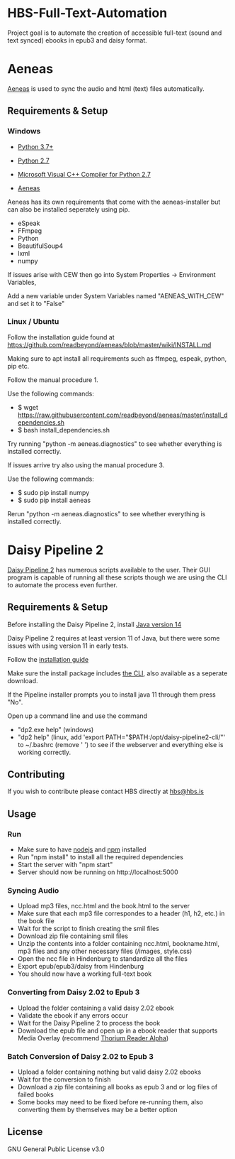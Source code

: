 # HBS-Full-Text-Automation

Project goal is to automate the creation of accessible full-text (sound and text synced) ebooks in epub3 and daisy format.

# Aeneas

[Aeneas](https://www.readbeyond.it/aeneas/) is used to sync the audio and html (text) files automatically.

## Requirements & Setup

### Windows

- [Python 3.7+](https://www.python.org/downloads/)

- [Python 2.7](https://www.python.org/download/releases/2.7/)

- [Microsoft Visual C++ Compiler for Python 2.7](https://www.microsoft.com/EN-US/DOWNLOAD/DETAILS.ASPX?ID=44266)

- [Aeneas](https://github.com/sillsdev/aeneas-installer/releases)

Aeneas has its own requirements that come with the aeneas-installer but can also be installed seperately using pip.

- eSpeak
- FFmpeg
- Python
- BeautifulSoup4
- lxml
- numpy

If issues arise with CEW then go into System Properties -> Environment Variables,

Add a new variable under System Variables named "AENEAS_WITH_CEW" and set it to "False"

### Linux / Ubuntu

Follow the installation guide found at https://github.com/readbeyond/aeneas/blob/master/wiki/INSTALL.md

Making sure to apt install all requirements such as ffmpeg, espeak, python, pip etc.

Follow the manual procedure 1.

Use the following commands:

- $ wget https://raw.githubusercontent.com/readbeyond/aeneas/master/install_dependencies.sh
- $ bash install_dependencies.sh

Try running "python -m aeneas.diagnostics" to see whether everything is installed correctly.

If issues arrive try also using the manual procedure 3.

Use the following commands:

- $ sudo pip install numpy
- $ sudo pip install aeneas

Rerun "python -m aeneas.diagnostics" to see whether everything is installed correctly.

# Daisy Pipeline 2

[Daisy Pipeline 2](https://daisy.github.io/pipeline/Download.html) has numerous scripts available to the user.
Their GUI program is capable of running all these scripts though we are using the CLI to automate the process even further.

## Requirements & Setup

Before installing the Daisy Pipeline 2, install [Java version 14](https://www.oracle.com/java/technologies/javase-jdk14-downloads.html)

Daisy Pipeline 2 requires at least version 11 of Java, but there were some issues with using version 11 in early tests.

Follow the [installation guide](https://daisy.github.io/pipeline/Download.html)

Make sure the install package includes [the CLI](https://github.com/daisy/pipeline-cli-go/releases), also available as a seperate download.

If the Pipeline installer prompts you to install java 11 through them press "No".

Open up a command line and use the command
- "dp2.exe help" (windows)
- "dp2 help" (linux, add 'export PATH="$PATH:/opt/daisy-pipeline2-cli/"' to ~/.bashrc (remove ' ') to see if the webserver and everything else is working correctly.

## Contributing

If you wish to contribute please contact HBS directly at hbs@hbs.is

## Usage

### Run
- Make sure to have [nodejs](https://nodejs.org/en/download/) and [npm](https://www.npmjs.com/get-npm) installed
- Run "npm install" to install all the required dependencies
- Start the server with "npm start"
- Server should now be running on http://localhost:5000

### Syncing Audio
- Upload mp3 files, ncc.html and the book.html to the server
- Make sure that each mp3 file correspondes to a header (h1, h2, etc.) in the book file
- Wait for the script to finish creating the smil files
- Download zip file containing smil files
- Unzip the contents into a folder containing ncc.html, bookname.html, mp3 files and any other necessary files (/images, style.css)
- Open the ncc file in Hindenburg to standardize all the files
- Export epub/epub3/daisy from Hindenburg
- You should now have a working full-text book

### Converting from Daisy 2.02 to Epub 3
- Upload the folder containing a valid daisy 2.02 ebook
- Validate the ebook if any errors occur
- Wait for the Daisy Pipeline 2 to process the book
- Download the epub file and open up in a ebook reader that supports Media Overlay (recommend [Thorium Reader Alpha](https://github.com/edrlab/thorium-reader/releases/tag/latest-windows))

### Batch Conversion of Daisy 2.02 to Epub 3
- Upload a folder containing nothing but valid daisy 2.02 ebooks
- Wait for the conversion to finish
- Download a zip file containing all books as epub 3 and or log files of failed books
- Some books may need to be fixed before re-running them, also converting them by themselves may be a better option

## License

GNU General Public License v3.0
